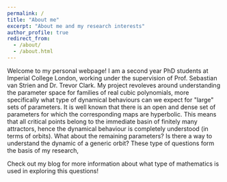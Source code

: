```yaml
---
permalink: /
title: "About me"
excerpt: "About me and my research interests"
author_profile: true
redirect_from: 
  - /about/
  - /about.html
---
```


Welcome to my personal webpage! I am a second year PhD students at Imperial College London, working under the supervision of Prof. Sebastian van Strien and Dr. Trevor Clark. My project revoleves around understanding the parameter space for families of real cubic polynomials, more specifically what type of dynamical behaviours can we expect for "large" sets of parameters. It is well known that there is an open and dense set of parameters for which the corresponding maps are hyperbolic. This means that all critical points belong to the immediate basin of finitely many attractors, hence the dynamical behaviour is completely understood (in terms of orbits). What about the remaining parameters? Is there a way to understand the dynamic of a generic orbit? These type of questions form the basis of my research,

Check out my blog for more information about what type of mathematics is used in exploring this questions! 
